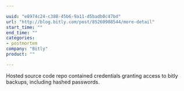 ```yaml
---

uuid: "e8974c24-c388-45b6-9a11-d5badb0c47bd"
url: "http://blog.bitly.com/post/85260908544/more-detail"
start_time: ""
end_time: ""
categories:
- postmortem
company: "Bitly"
product: ""

---
```


Hosted source code repo contained credentials granting access to bitly backups, including hashed passwords.
